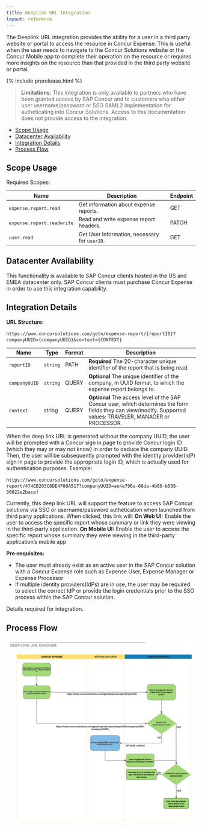 ```yaml
---
title: Deeplink URL Integration
layout: reference
---
```


The Deeplink URL integration provides the ability for a user in a third party website or portal to access the resource in Concur Expense. This is useful when the user needs to navigate to the Concur Solutions website or the Concur Mobile app to complete their operation on the resource or requires more insights on the resource than that provided in the third party website or portal.  

{% include prerelease.html %}

> **Limitations**: This integration is only available to partners who have been granted access by SAP Concur and to customers who either user username/password or SSO SAML2 implementation for autheticating into Concur Solutions. Access to this documentation does not provide access to the integration.   

* [Scope Usage](#scope-usage)
* [Datacenter Availability](#datacenter-availability)
* [Integration Details](#integration-details)
* [Process Flow](#process-flow)

## <a name="scope-usage"></a>Scope Usage

Required Scopes:

| Name|Description|Endpoint|
| ---|---|---|
|`expense.report.read`| Get information about expense reports.|GET|
|`expense.report.readwrite`|Read and write expense report headers.|PATCH|
|`user.read`|Get User Information, necessary for `userID`.|GET|

## <a name="datacenter-availability"></a>Datacenter Availability

This functionality is available to SAP Concur clients hosted in the US and EMEA datacenter only. SAP Concur clients must purchase Concur Expense in order to use this integration capability. 

## <a name="integration-details"></a>Integration Details

**URL Structure:** 
```shell 
https://www.concursolutions.com/goto/expense-report/{reportID}?companyUUID={companyUUID}&context={CONTEXT}
```

|Name|Type|Format|Description|
|---|---|---|---|
|`reportID`|`string`|PATH|**Required** The 20-character unique identifier of the report that is being read.|
|`companyUUID`|`string`|QUERY|**Optional** The unique identifier of the company, in UUID format, to which the expense report belongs to.|
|`context`|string|QUERY|**Optional** The access level of the SAP Concur user, which determines the form fields they can view/modify. Supported values: TRAVELER, MANAGER or PROCESSOR.|

When the deep link URL is generated without the company UUID, the user will be prompted with a Concur sign in page to provide Concur login ID (which they may or may not know) in order to deduce the company UUID. Then, the user will be subsequently prompted with the identity provider(IdP) sign in page to provide the appropriate login ID, which is actually used for authentication purposes.
Example: 
```shell
https://www.concursolutions.com/goto/expense-report/474EB203C0DE4F08A517?companyUUID=ae4a796a-68da-4b80-b508-36022e2bacef
```

Currently, this deep link URL will support the feature to access SAP Concur solutions via SSO or username/password authetication when launched from third party applications. When clicked, this link will:
**On Web UI:** Enable the user to access the specific report whose summary or link they were viewing in the third-party application.
**On Mobile UI:** Enable the user to access the specific report whose summary they were viewing in the third-party application’s mobile app

**Pre-requisites:** 
* The user must already exist as an active user in the SAP Concur solution with a Concur Expense role such as Expense User, Expense Manager or Expense Processor 
*	If multiple identity providers(IdPs) are in use, the user may be required to select the correct IdP or provide the login credentials prior to the SSO process within the SAP Concur solution. 



Details required for integration.

## <a name="process-flow"></a>Process Flow

![Process Flow for Deeplink URL for an Expense Report](./Deeplink-url.png)
